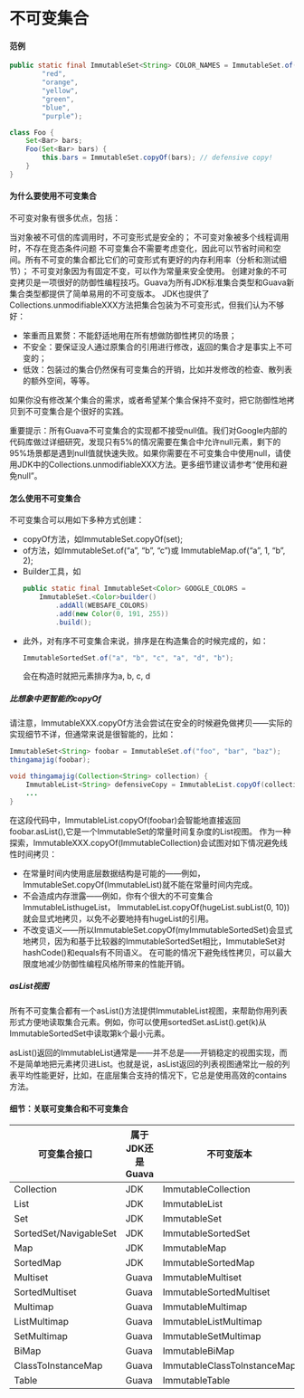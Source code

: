不可变集合
====
#### 范例
```java
public static final ImmutableSet<String> COLOR_NAMES = ImmutableSet.of(
        "red",
        "orange",
        "yellow",
        "green",
        "blue",
        "purple");

class Foo {
    Set<Bar> bars;
    Foo(Set<Bar> bars) {
        this.bars = ImmutableSet.copyOf(bars); // defensive copy!
    }
}
```
#### 为什么要使用不可变集合
不可变对象有很多优点，包括：

当对象被不可信的库调用时，不可变形式是安全的；
不可变对象被多个线程调用时，不存在竞态条件问题
不可变集合不需要考虑变化，因此可以节省时间和空间。所有不可变的集合都比它们的可变形式有更好的内存利用率（分析和测试细节）；
不可变对象因为有固定不变，可以作为常量来安全使用。
创建对象的不可变拷贝是一项很好的防御性编程技巧。Guava为所有JDK标准集合类型和Guava新集合类型都提供了简单易用的不可变版本。
 JDK也提供了Collections.unmodifiableXXX方法把集合包装为不可变形式，但我们认为不够好：

* 笨重而且累赘：不能舒适地用在所有想做防御性拷贝的场景；
* 不安全：要保证没人通过原集合的引用进行修改，返回的集合才是事实上不可变的；
* 低效：包装过的集合仍然保有可变集合的开销，比如并发修改的检查、散列表的额外空间，等等。
  
如果你没有修改某个集合的需求，或者希望某个集合保持不变时，把它防御性地拷贝到不可变集合是个很好的实践。

重要提示：所有Guava不可变集合的实现都不接受null值。我们对Google内部的代码库做过详细研究，发现只有5%的情况需要在集合中允许null元素，剩下的95%场景都是遇到null值就快速失败。如果你需要在不可变集合中使用null，请使用JDK中的Collections.unmodifiableXXX方法。更多细节建议请参考“使用和避免null”。

#### 怎么使用不可变集合
不可变集合可以用如下多种方式创建：
* copyOf方法，如ImmutableSet.copyOf(set);
* of方法，如ImmutableSet.of(“a”, “b”, “c”)或 ImmutableMap.of(“a”, 1, “b”, 2);
* Builder工具，如
    ```java
    public static final ImmutableSet<Color> GOOGLE_COLORS =
        ImmutableSet.<Color>builder()
            .addAll(WEBSAFE_COLORS)
            .add(new Color(0, 191, 255))
            .build();
    ```
* 此外，对有序不可变集合来说，排序是在构造集合的时候完成的，如：
    ```java
    ImmutableSortedSet.of("a", "b", "c", "a", "d", "b");

    ```
    会在构造时就把元素排序为a, b, c, d

##### 比想象中更智能的copyOf
请注意，ImmutableXXX.copyOf方法会尝试在安全的时候避免做拷贝——实际的实现细节不详，但通常来说是很智能的，比如：
```java
ImmutableSet<String> foobar = ImmutableSet.of("foo", "bar", "baz");
thingamajig(foobar);

void thingamajig(Collection<String> collection) {
    ImmutableList<String> defensiveCopy = ImmutableList.copyOf(collection);
    ...
}
```
在这段代码中，ImmutableList.copyOf(foobar)会智能地直接返回foobar.asList(),它是一个ImmutableSet的常量时间复杂度的List视图。
作为一种探索，ImmutableXXX.copyOf(ImmutableCollection)会试图对如下情况避免线性时间拷贝：

* 在常量时间内使用底层数据结构是可能的——例如，ImmutableSet.copyOf(ImmutableList)就不能在常量时间内完成。
* 不会造成内存泄露——例如，你有个很大的不可变集合ImmutableList<String>hugeList， ImmutableList.copyOf(hugeList.subList(0, 10))就会显式地拷贝，以免不必要地持有hugeList的引用。
* 不改变语义——所以ImmutableSet.copyOf(myImmutableSortedSet)会显式地拷贝，因为和基于比较器的ImmutableSortedSet相比，ImmutableSet对hashCode()和equals有不同语义。
在可能的情况下避免线性拷贝，可以最大限度地减少防御性编程风格所带来的性能开销。

##### asList视图
所有不可变集合都有一个asList()方法提供ImmutableList视图，来帮助你用列表形式方便地读取集合元素。例如，你可以使用sortedSet.asList().get(k)从ImmutableSortedSet中读取第k个最小元素。

asList()返回的ImmutableList通常是——并不总是——开销稳定的视图实现，而不是简单地把元素拷贝进List。也就是说，asList返回的列表视图通常比一般的列表平均性能更好，比如，在底层集合支持的情况下，它总是使用高效的contains方法。

#### 细节：关联可变集合和不可变集合
可变集合接口	| 属于JDK还是Guava	| 不可变版本
---|---|---
Collection|	JDK|	ImmutableCollection
List|	JDK|	ImmutableList
Set|	JDK	|ImmutableSet
SortedSet/NavigableSet	|JDK	|ImmutableSortedSet
Map	|JDK|	ImmutableMap
SortedMap	|JDK|	ImmutableSortedMap
Multiset	|Guava	|ImmutableMultiset
SortedMultiset|	Guava	|ImmutableSortedMultiset
Multimap	|Guava|	ImmutableMultimap
ListMultimap	|Guava|	ImmutableListMultimap
SetMultimap|	Guava|	ImmutableSetMultimap
BiMap	|Guava|	ImmutableBiMap
ClassToInstanceMap|	Guava	|ImmutableClassToInstanceMap
Table	|Guava|	ImmutableTable